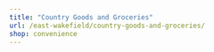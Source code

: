 ```yaml
---
title: "Country Goods and Groceries"
url: /east-wakefield/country-goods-and-groceries/
shop: convenience
---
```

